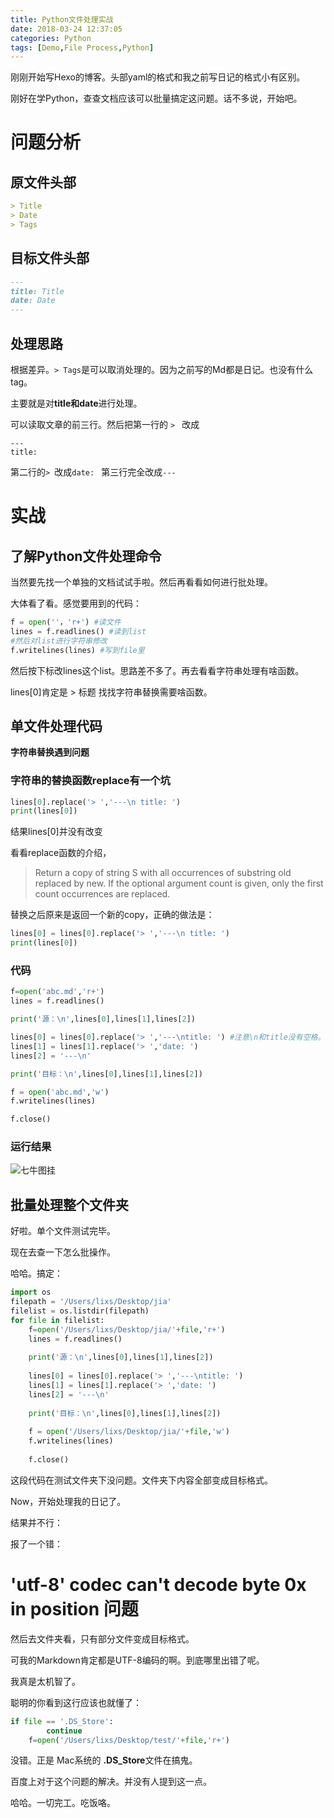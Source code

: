 ```yaml
---
title: Python文件处理实战
date: 2018-03-24 12:37:05
categories: Python
tags: [Demo,File Process,Python]
---
```


刚刚开始写Hexo的博客。头部yaml的格式和我之前写日记的格式小有区别。

刚好在学Python，查查文档应该可以批量搞定这问题。话不多说，开始吧。

<!---more--->

# 问题分析

## 原文件头部

```markdown
> Title
> Date
> Tags
```

## 目标文件头部

```markdown
---
title: Title
date: Date
---
```

## 处理思路

根据差异。`> Tags`是可以取消处理的。因为之前写的Md都是日记。也没有什么tag。

主要就是对**title和date**进行处理。

可以读取文章的前三行。然后把第一行的 `> ` 改成

```
---
title:
```

第二行的`> `改成`date: `
第三行完全改成`---`

# 实战

## 了解Python文件处理命令

当然要先找一个单独的文档试试手啦。然后再看看如何进行批处理。

大体看了看。感觉要用到的代码：

```Python
f = open(''，'r+') #读文件
lines = f.readlines() #读到list
#然后对list进行字符串修改
f.writelines(lines) #写到file里
```

然后按下标改lines这个list。思路差不多了。再去看看字符串处理有啥函数。

lines[0]肯定是 > 标题 找找字符串替换需要啥函数。

## 单文件处理代码

**字符串替换遇到问题**

### 字符串的替换函数replace有一个坑
```python
lines[0].replace('> ','---\n title: ')
print(lines[0])
```
结果lines[0]并没有改变

看看replace函数的介绍，

> Return a copy of string S with all occurrences of substring old replaced by new.  If the optional argument count is given, only the first count occurrences are replaced.

替换之后原来是返回一个新的copy，正确的做法是：
```python
lines[0] = lines[0].replace('> ','---\n title: ')
print(lines[0])
```

### 代码

```python
f=open('abc.md','r+')
lines = f.readlines()

print('源：\n',lines[0],lines[1],lines[2])

lines[0] = lines[0].replace('> ','---\ntitle: ') #注意\n和title没有空格。
lines[1] = lines[1].replace('> ','date: ')
lines[2] = '---\n'

print('目标：\n',lines[0],lines[1],lines[2])

f = open('abc.md','w')
f.writelines(lines)

f.close()
```
### 运行结果
![七牛图挂]()


## 批量处理整个文件夹

好啦。单个文件测试完毕。

现在去查一下怎么批操作。

哈哈。搞定：

```python
import os
filepath = '/Users/lixs/Desktop/jia'
filelist = os.listdir(filepath)
for file in filelist:
    f=open('/Users/lixs/Desktop/jia/'+file,'r+')
    lines = f.readlines()
    
    print('源：\n',lines[0],lines[1],lines[2])
    
    lines[0] = lines[0].replace('> ','---\ntitle: ')
    lines[1] = lines[1].replace('> ','date: ')
    lines[2] = '---\n'
    
    print('目标：\n',lines[0],lines[1],lines[2])
    
    f = open('/Users/lixs/Desktop/jia/'+file,'w')
    f.writelines(lines)
    
    f.close()
```

这段代码在测试文件夹下没问题。文件夹下内容全部变成目标格式。

Now，开始处理我的日记了。

结果并不行：

报了一个错：

# 'utf-8' codec can't decode byte 0x  in position  问题

然后去文件夹看，只有部分文件变成目标格式。

可我的Markdown肯定都是UTF-8编码的啊。到底哪里出错了呢。

我真是太机智了。

聪明的你看到这行应该也就懂了：

```python
if file == '.DS_Store':
        continue
    f=open('/Users/lixs/Desktop/test/'+file,'r+')
```



没错。正是 Mac系统的 **.DS_Store**文件在搞鬼。

百度上对于这个问题的解决。并没有人提到这一点。

哈哈。一切完工。吃饭咯。

